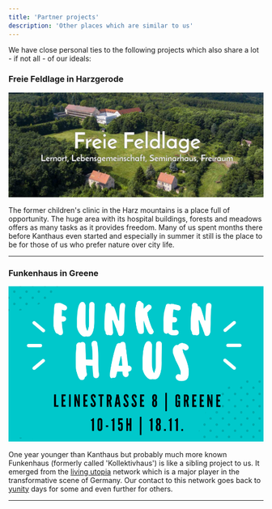 ```yaml
---
title: 'Partner projects'
description: 'Other places which are similar to us'
---
```


We have close personal ties to the following projects which also share a lot - if not all - of our ideals:

### Freie Feldlage in Harzgerode
[![](freiefeldlagePic.jpg)](https://freiefeldlage.de)

The former children's clinic in the Harz mountains is a place full of opportunity. The huge area with its hospital buildings, forests and meadows offers as many tasks as it provides freedom. Many of us spent months there before Kanthaus even started and especially in summer it still is the place to be for those of us who prefer nature over city life.

---

### Funkenhaus in Greene

[![](funkenhausLogo.png)](https://gelebteutopie.de/?target=_blank)

One year younger than Kanthaus but probably much more known Funkenhaus (formerly called 'Kollektivhaus') is like a sibling project to us. It emerged from the [living utopia](https://livingutopia.org) network which is a major player in the transformative scene of Germany. Our contact to this network goes back to [yunity](https://yunity.org) days for some and even further for others.

---
